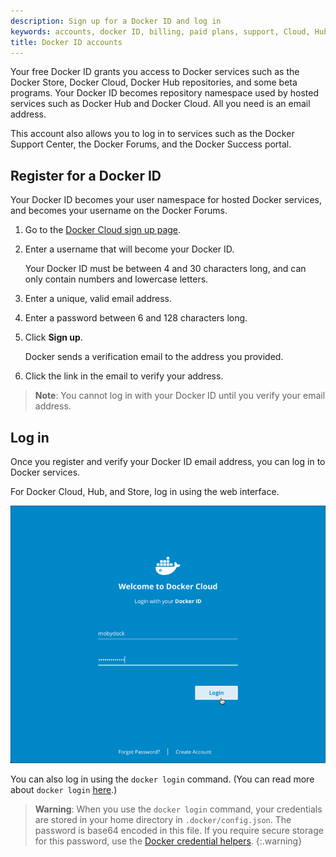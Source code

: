 ```yaml
---
description: Sign up for a Docker ID and log in
keywords: accounts, docker ID, billing, paid plans, support, Cloud, Hub, Store, Forums, knowledge base, beta access
title: Docker ID accounts
---
```

Your free Docker ID grants you access to Docker services such as the Docker Store, Docker Cloud, Docker Hub repositories, and some beta programs. Your Docker ID becomes repository namespace used by hosted services such as Docker Hub and Docker Cloud. All you need is an email address.

This account also allows you to log in to services such as the Docker Support Center, the Docker Forums, and the Docker Success portal.

## Register for a Docker ID

Your Docker ID becomes your user namespace for hosted Docker services, and becomes your username on the Docker Forums.

1. Go to the [Docker Cloud sign up page](https://cloud.docker.com).

2. Enter a username that will become your Docker ID.
    
    Your Docker ID must be between 4 and 30 characters long, and can only contain numbers and lowercase letters.

3. Enter a unique, valid email address.

4. Enter a password between 6 and 128 characters long.

5. Click **Sign up**.
    
    Docker sends a verification email to the address you provided.

6. Click the link in the email to verify your address.

> **Note**: You cannot log in with your Docker ID until you verify your email address.

## Log in

Once you register and verify your Docker ID email address, you can log in to Docker services.

For Docker Cloud, Hub, and Store, log in using the web interface.

![Login using the web interface](/docker-id/images/login-cloud.png)

You can also log in using the `docker login` command. (You can read more about `docker login` [here](/engine/reference/commandline/login.md).)

> **Warning**: When you use the `docker login` command, your credentials are stored in your home directory in `.docker/config.json`. The password is base64 encoded in this file. If you require secure storage for this password, use the [Docker credential helpers](https://github.com/docker/docker-credential-helpers). {:.warning}